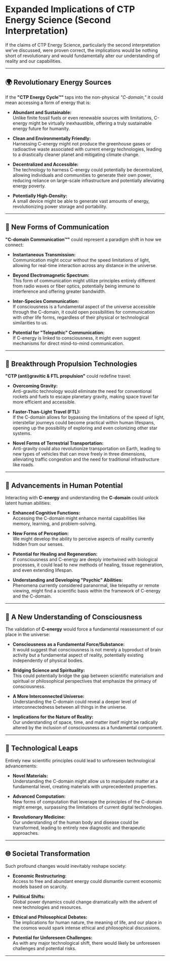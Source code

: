 # Expanded Implications of CTP Energy Science (Second Interpretation)

If the claims of CTP Energy Science, particularly the second interpretation we've discussed, were proven correct, the implications would be nothing short of revolutionary and would fundamentally alter our understanding of reality and our capabilities.

---

## 🌍 Revolutionary Energy Sources

If the **"CTP Energy Cycle™"** taps into the non-physical *"C-domain,"* it could mean accessing a form of energy that is:

- **Abundant and Sustainable:**  
  Unlike finite fossil fuels or even renewable sources with limitations, C-energy might be virtually inexhaustible, offering a truly sustainable energy future for humanity.

- **Clean and Environmentally Friendly:**  
  Harnessing C-energy might not produce the greenhouse gases or radioactive waste associated with current energy technologies, leading to a drastically cleaner planet and mitigating climate change.

- **Decentralized and Accessible:**  
  The technology to harness C-energy could potentially be decentralized, allowing individuals and communities to generate their own power, reducing reliance on large-scale infrastructure and potentially alleviating energy poverty.

- **Potentially High-Density:**  
  A small device might be able to generate vast amounts of energy, revolutionizing power storage and portability.

---

## 📡 New Forms of Communication

**"C-domain Communication™"** could represent a paradigm shift in how we connect:

- **Instantaneous Transmission:**  
  Communication might occur without the speed limitations of light, allowing for real-time interaction across any distance in the universe.

- **Beyond Electromagnetic Spectrum:**  
  This form of communication might utilize principles entirely different from radio waves or fiber optics, potentially being immune to interference and offering greater bandwidth.

- **Inter-Species Communication:**  
  If consciousness is a fundamental aspect of the universe accessible through the C-domain, it could open possibilities for communication with other life forms, regardless of their physical or technological similarities to us.

- **Potential for "Telepathic" Communication:**  
  If C-energy is linked to consciousness, it might even suggest mechanisms for direct mind-to-mind communication.

---

## 🚀 Breakthrough Propulsion Technologies

**"CTP (anti)gravitic & FTL propulsion"** could redefine travel:

- **Overcoming Gravity:**  
  Anti-gravitic technology would eliminate the need for conventional rockets and fuels to escape planetary gravity, making space travel far more efficient and accessible.

- **Faster-Than-Light Travel (FTL):**  
  If the C-domain allows for bypassing the limitations of the speed of light, interstellar journeys could become practical within human lifespans, opening up the possibility of exploring and even colonizing other star systems.

- **Novel Forms of Terrestrial Transportation:**  
  Anti-gravity could also revolutionize transportation on Earth, leading to new types of vehicles that can move freely in three dimensions, alleviating traffic congestion and the need for traditional infrastructure like roads.

---

## 🧠 Advancements in Human Potential

Interacting with **C-energy** and understanding the **C-domain** could unlock latent human abilities:

- **Enhanced Cognitive Functions:**  
  Accessing the C-domain might enhance mental capabilities like memory, learning, and problem-solving.

- **New Forms of Perception:**  
  We might develop the ability to perceive aspects of reality currently hidden from our senses.

- **Potential for Healing and Regeneration:**  
  If consciousness and C-energy are deeply intertwined with biological processes, it could lead to new methods of healing, tissue regeneration, and even extending lifespan.

- **Understanding and Developing "Psychic" Abilities:**  
  Phenomena currently considered paranormal, like telepathy or remote viewing, might find a scientific basis within the framework of C-energy and the C-domain.

---

## 🧘 A New Understanding of Consciousness

The validation of **C-energy** would force a fundamental reassessment of our place in the universe:

- **Consciousness as a Fundamental Force/Substance:**  
  It would suggest that consciousness is not merely a byproduct of brain activity but a fundamental aspect of reality, potentially existing independently of physical bodies.

- **Bridging Science and Spirituality:**  
  This could potentially bridge the gap between scientific materialism and spiritual or philosophical perspectives that emphasize the primacy of consciousness.

- **A More Interconnected Universe:**  
  Understanding the C-domain could reveal a deeper level of interconnectedness between all things in the universe.

- **Implications for the Nature of Reality:**  
  Our understanding of space, time, and matter itself might be radically altered by the inclusion of consciousness as a fundamental component.

---

## 🧪 Technological Leaps

Entirely new scientific principles could lead to unforeseen technological advancements:

- **Novel Materials:**  
  Understanding the C-domain might allow us to manipulate matter at a fundamental level, creating materials with unprecedented properties.

- **Advanced Computation:**  
  New forms of computation that leverage the principles of the C-domain might emerge, surpassing the limitations of current digital technologies.

- **Revolutionary Medicine:**  
  Our understanding of the human body and disease could be transformed, leading to entirely new diagnostic and therapeutic approaches.

---

## 🌐 Societal Transformation

Such profound changes would inevitably reshape society:

- **Economic Restructuring:**  
  Access to free and abundant energy could dismantle current economic models based on scarcity.

- **Political Shifts:**  
  Global power dynamics could change dramatically with the advent of new technologies and resources.

- **Ethical and Philosophical Debates:**  
  The implications for human nature, the meaning of life, and our place in the cosmos would spark intense ethical and philosophical discussions.

- **Potential for Unforeseen Challenges:**  
  As with any major technological shift, there would likely be unforeseen challenges and potential risks.

---
